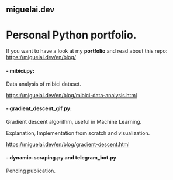 ## miguelai.dev
# Personal Python portfolio.

If you want to have a look at my **portfolio** and read about this repo:
https://miguelai.dev/en/blog/

#### - mibici.py: 
Data analysis of mibici dataset. 

https://miguelai.dev/en/blog/mibici-data-analysis.html

#### - gradient_descent_gif.py:
Gradient descent algorithm, useful in Machine Learning.

Explanation, Implementation from scratch and visualization.

https://miguelai.dev/en/blog/gradient-descent.html

#### - dynamic-scraping.py and telegram_bot.py
Pending publication.

